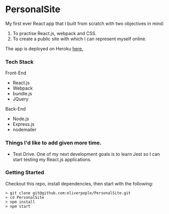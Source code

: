 # PersonalSite

My first ever React app that I built from scratch with two objectives in mind:

 1) To practise React.js, webpack and CSS.
 2) To create a public site with which I can represent myself online.
 
The app is deployed on Heroku [here.](http://www.oliverpople.com/)

### Tech Stack

Front-End
- React.js
- Webpack
- bundle.js
- JQuery

Back-End
- Node.js
- Express.js
- nodemailer

### Things I'd like to add given more time.

- Test Drive. One of my next development goals is to learn Jest so I can
start testing my React.js applications.


### Getting Started
Checkout this repo, install dependencies, then start with the following:

```
> git clone git@github.com:oliverpople/PersonalSite.git
> cd PersonalSite
> npm install
> npm start
```
